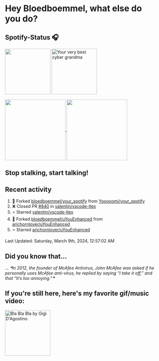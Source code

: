 # Hey Bloedboemmel, what else do you do? 
## Spotify-Status 🎧
<p float="left" >
  <img src="https://novatorem-amber-nine.vercel.app/api/spotify" height="150px"/>
  <img alt="Your very best cyber grandma" src="https://thekenyonthrill.files.wordpress.com/2013/10/44-grandma-computer-e1381195849436.jpg" height="150px"/>
</p>

<a href="https://github.com/bloedboemmel">
  <img align="center" src="https://letstrys-bloedboemmel.vercel.app/api/?username=bloedboemmel&show_icons=true&theme=radical" height="200"/>
  
</a>

<a href="https://github.com/bloedboemmel">
  <img align="center" src="https://letstrys-bloedboemmel.vercel.app/api/top-langs/?username=bloedboemmel&theme=radical"  height="200"/>
</a>


## Stop stalking, start talking!
## Recent activity
<!--RECENT_ACTIVITY:start-->
1. 🔱 Forked [bloedboemmel/your_spotify](https://github.com/bloedboemmel/your_spotify) from [Yooooomi/your_spotify](https://github.com/Yooooomi/your_spotify)
2. ❌ Closed PR [#840](https://github.com/valentjn/vscode-ltex/pull/840) in [valentjn/vscode-ltex](https://github.com/valentjn/vscode-ltex)
3. ⭐ Starred [valentjn/vscode-ltex](https://github.com/valentjn/vscode-ltex)
4. 🔱 Forked [bloedboemmel/uYouEnhanced](https://github.com/bloedboemmel/uYouEnhanced) from [arichornlover/uYouEnhanced](https://github.com/arichornlover/uYouEnhanced)
5. ⭐ Starred [arichornlover/uYouEnhanced](https://github.com/arichornlover/uYouEnhanced)
<!--RECENT_ACTIVITY:end-->

<!--RECENT_ACTIVITY:last_update-->
Last Updated: Saturday, March 9th, 2024, 12:57:02 AM
<!--RECENT_ACTIVITY:last_update_end-->


## Did you know that...
... <!--STARTS_HERE_QUOTE_README-->
<i>❝In 2012, the founder of McAfee Antivirus, John McAfee was asked if he personally uses McAfee anti-virus, he replied by saying “I take it off,” and that “It’s too annoying.”❞</i>
<!--ENDS_HERE_QUOTE_README-->


## If you're still here, here's my favorite gif/music video:

<a href="https://www.youtube.com/watch?v=Hrph2EW9VjY">
  <img alt="Bla Bla Bla by Gigi D'Agostino" src="../img/BlaBlaBla.gif" height="150px"/>
</a>
